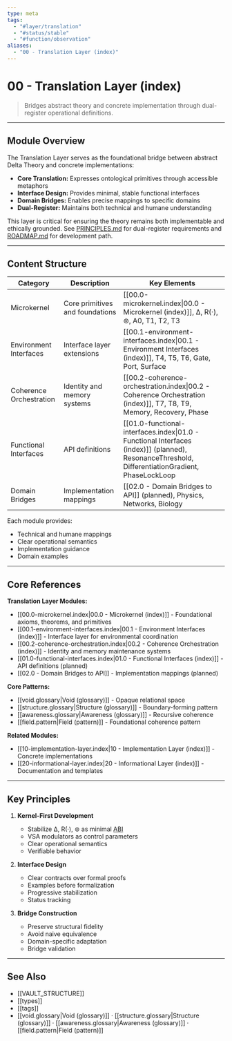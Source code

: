 ```yaml
---
type: meta
tags:
  - "#layer/translation"
  - "#status/stable"
  - "#function/observation"
aliases:
  - "00 - Translation Layer (index)"
---
```


# 00 - Translation Layer (index)

> Bridges abstract theory and concrete implementation through dual-register operational definitions.

---

## Module Overview

The Translation Layer serves as the foundational bridge between abstract Delta Theory and concrete implementations:

- **Core Translation:** Expresses ontological primitives through accessible metaphors
- **Interface Design:** Provides minimal, stable functional interfaces
- **Domain Bridges:** Enables precise mappings to specific domains
- **Dual-Register:** Maintains both technical and humane understanding

This layer is critical for ensuring the theory remains both implementable and ethically grounded. See [PRINCIPLES.md](../../../../PRINCIPLES.md) for dual-register requirements and [ROADMAP.md](../../../../ROADMAP.md) for development path.

---

## Content Structure

| Category | Description | Key Elements |
|----------|-------------|--------------|
| Microkernel | Core primitives and foundations | [[00.0-microkernel.index\|00.0 - Microkernel (index)]], ∆, R(·), ⊚, A0, T1, T2, T3 |
| Environment Interfaces | Interface layer extensions | [[00.1-environment-interfaces.index\|00.1 - Environment Interfaces (index)]], T4, T5, T6, Gate, Port, Surface |
| Coherence Orchestration | Identity and memory systems | [[00.2-coherence-orchestration.index\|00.2 - Coherence Orchestration (index)]], T7, T8, T9, Memory, Recovery, Phase |
| Functional Interfaces | API definitions | [[01.0-functional-interfaces.index\|01.0 - Functional Interfaces (index)]] (planned), ResonanceThreshold, DifferentiationGradient, PhaseLockLoop |
| Domain Bridges | Implementation mappings | [[02.0 - Domain Bridges to API]] (planned), Physics, Networks, Biology |

Each module provides:
- Technical and humane mappings
- Clear operational semantics
- Implementation guidance
- Domain examples

---

## Core References

**Translation Layer Modules:**
- [[00.0-microkernel.index|00.0 - Microkernel (index)]] - Foundational axioms, theorems, and primitives
- [[00.1-environment-interfaces.index|00.1 - Environment Interfaces (index)]] - Interface layer for environmental coordination
- [[00.2-coherence-orchestration.index|00.2 - Coherence Orchestration (index)]] - Identity and memory maintenance systems
- [[01.0-functional-interfaces.index|01.0 - Functional Interfaces (index)]] - API definitions (planned)
- [[02.0 - Domain Bridges to API]] - Implementation mappings (planned)

**Core Patterns:**
- [[void.glossary|Void (glossary)]] - Opaque relational space
- [[structure.glossary|Structure (glossary)]] - Boundary-forming pattern
- [[awareness.glossary|Awareness (glossary)]] - Recursive coherence
- [[field.pattern|Field (pattern)]] - Foundational coherence pattern

**Related Modules:**
- [[10-implementation-layer.index|10 - Implementation Layer (index)]] - Concrete implementations
- [[20-informational-layer.index|20 - Informational Layer (index)]] - Documentation and templates

---

## Key Principles

1. **Kernel-First Development**
   - Stabilize ∆, R(·), ⊚ as minimal [ABI](https://en.wikipedia.org/wiki/Application_binary_interface)
   - VSA modulators as control parameters
   - Clear operational semantics
   - Verifiable behavior

2. **Interface Design**
   - Clear contracts over formal proofs
   - Examples before formalization
   - Progressive stabilization
   - Status tracking

3. **Bridge Construction**
   - Preserve structural fidelity
   - Avoid naive equivalence
   - Domain-specific adaptation
   - Bridge validation

---

## See Also

- [[VAULT_STRUCTURE]]
- [[types]]
- [[tags]]
- [[void.glossary|Void (glossary)]] · [[structure.glossary|Structure (glossary)]] · [[awareness.glossary|Awareness (glossary)]] · [[field.pattern|Field (pattern)]]